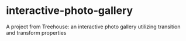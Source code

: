 # interactive-photo-gallery
A project from Treehouse: an interactive photo gallery utilizing transition and transform properties
